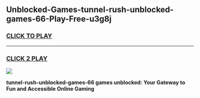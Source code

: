 
## Unblocked-Games-tunnel-rush-unblocked-games-66-Play-Free-u3g8j
<h3>
<a href="https://premium76.site?title=tunnel-rush-unblocked-games-66&ref=18A1">CLICK TO PLAY</a></h3>
<hr>

<h3>
<a href="https://premium76.site?title=tunnel-rush-unblocked-games-66&ref=18A1">CLICK 2 PLAY</a>
  
</h3>

<a href="https://premium76.site?title=tunnel-rush-unblocked-games-66&ref=18A1"><img src="https://clearcache.store/games.png"></a>


**tunnel-rush-unblocked-games-66 games unblocked: Your Gateway to Fun and Accessible Online Gaming**

